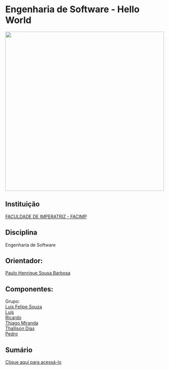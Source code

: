 <h1>Engenharia de Software - Hello World</h1>

<img src="https://www.stoodi.com.br/wp-content/uploads/2020/03/engenharia-de-software-1.jpg" width="500px" height="500px" style="text-align: center;">


<h2>Instituição</h2>

<a href="https://github.com/NT-Facimp">FACULDADE DE IMPERATRIZ - FACIMP</a>

<h2>Disciplina</h2>

Engenharia de Software

<h2>Orientador:</h2>

<a href="https://github.com/agenteph">Paulo Henrique Sousa Barbosa</a>

<h2>Componentes:</h2>

Grupo: <br><a href="https://github.com/LF21-O-souza">Luis Felipe Souza</a><br> <a href="https://github.com/Luysd2">Luis</a><br> <a href="https://github.com/ricarrdoo">Ricardo</a><br> <a href="https://github.com/thiagoam74">Thiago Miranda</a><br> 
<a href="https://github.com/ThalissonDias">Thallison Dias</a><br> <a href="https://github.com/p3drodeveloper">Pedro</a>

<h2>Sumário</h2>

<a href="https://github.com/LF21-O-souza/Soft-Hello-Wolrd/wiki/Sum%C3%A1rio">Clique aqui para acessá-lo</a>
 

